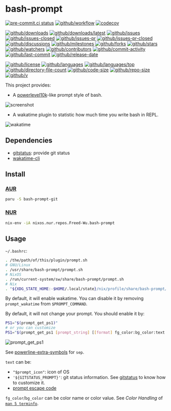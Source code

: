 # bash-prompt

[![pre-commit.ci status](https://results.pre-commit.ci/badge/github/Freed-Wu/bash-prompt/main.svg)](https://results.pre-commit.ci/latest/github/Freed-Wu/bash-prompt/main)
[![github/workflow](https://github.com/Freed-Wu/bash-prompt/actions/workflows/main.yml/badge.svg)](https://github.com/Freed-Wu/bash-prompt/actions)
[![codecov](https://codecov.io/gh/Freed-Wu/bash-prompt/branch/main/graph/badge.svg)](https://codecov.io/gh/Freed-Wu/bash-prompt)

[![github/downloads](https://shields.io/github/downloads/Freed-Wu/bash-prompt/total)](https://github.com/Freed-Wu/bash-prompt/releases)
[![github/downloads/latest](https://shields.io/github/downloads/Freed-Wu/bash-prompt/latest/total)](https://github.com/Freed-Wu/bash-prompt/releases/latest)
[![github/issues](https://shields.io/github/issues/Freed-Wu/bash-prompt)](https://github.com/Freed-Wu/bash-prompt/issues)
[![github/issues-closed](https://shields.io/github/issues-closed/Freed-Wu/bash-prompt)](https://github.com/Freed-Wu/bash-prompt/issues?q=is%3Aissue+is%3Aclosed)
[![github/issues-pr](https://shields.io/github/issues-pr/Freed-Wu/bash-prompt)](https://github.com/Freed-Wu/bash-prompt/pulls)
[![github/issues-pr-closed](https://shields.io/github/issues-pr-closed/Freed-Wu/bash-prompt)](https://github.com/Freed-Wu/bash-prompt/pulls?q=is%3Apr+is%3Aclosed)
[![github/discussions](https://shields.io/github/discussions/Freed-Wu/bash-prompt)](https://github.com/Freed-Wu/bash-prompt/discussions)
[![github/milestones](https://shields.io/github/milestones/all/Freed-Wu/bash-prompt)](https://github.com/Freed-Wu/bash-prompt/milestones)
[![github/forks](https://shields.io/github/forks/Freed-Wu/bash-prompt)](https://github.com/Freed-Wu/bash-prompt/network/members)
[![github/stars](https://shields.io/github/stars/Freed-Wu/bash-prompt)](https://github.com/Freed-Wu/bash-prompt/stargazers)
[![github/watchers](https://shields.io/github/watchers/Freed-Wu/bash-prompt)](https://github.com/Freed-Wu/bash-prompt/watchers)
[![github/contributors](https://shields.io/github/contributors/Freed-Wu/bash-prompt)](https://github.com/Freed-Wu/bash-prompt/graphs/contributors)
[![github/commit-activity](https://shields.io/github/commit-activity/w/Freed-Wu/bash-prompt)](https://github.com/Freed-Wu/bash-prompt/graphs/commit-activity)
[![github/last-commit](https://shields.io/github/last-commit/Freed-Wu/bash-prompt)](https://github.com/Freed-Wu/bash-prompt/commits)
[![github/release-date](https://shields.io/github/release-date/Freed-Wu/bash-prompt)](https://github.com/Freed-Wu/bash-prompt/releases/latest)

[![github/license](https://shields.io/github/license/Freed-Wu/bash-prompt)](https://github.com/Freed-Wu/bash-prompt/blob/main/LICENSE)
[![github/languages](https://shields.io/github/languages/count/Freed-Wu/bash-prompt)](https://github.com/Freed-Wu/bash-prompt)
[![github/languages/top](https://shields.io/github/languages/top/Freed-Wu/bash-prompt)](https://github.com/Freed-Wu/bash-prompt)
[![github/directory-file-count](https://shields.io/github/directory-file-count/Freed-Wu/bash-prompt)](https://github.com/Freed-Wu/bash-prompt)
[![github/code-size](https://shields.io/github/languages/code-size/Freed-Wu/bash-prompt)](https://github.com/Freed-Wu/bash-prompt)
[![github/repo-size](https://shields.io/github/repo-size/Freed-Wu/bash-prompt)](https://github.com/Freed-Wu/bash-prompt)
[![github/v](https://shields.io/github/v/release/Freed-Wu/bash-prompt)](https://github.com/Freed-Wu/bash-prompt)

This project provides:

- A [powerlevel10k](https://github.com/romkatv/powerlevel10k)-like prompt style
  of bash.

![screenshot](https://github.com/Freed-Wu/Freed-Wu/assets/32936898/5c145ca4-7565-4410-9e84-99cec7476f83)

- A wakatime plugin to statistic how much time you write bash in REPL.

![wakatime](https://user-images.githubusercontent.com/32936898/226532448-84086ab6-241a-45f0-b8c1-6db8a7bb3fcf.jpg)

## Dependencies

- [gitstatus](https://github.com/romkatv/gitstatus): provide git status
- [wakatime-cli](https://github.com/wakatime/wakatime-cli)

## Install

### [AUR](https://aur.archlinux.org/packages/bash-prompt-git)

```sh
paru -S bash-prompt-git
```

### [NUR](https://nur.nix-community.org/repos/freed-wu)

```sh
nix-env -iA nixos.nur.repos.Freed-Wu.bash-prompt
```

## Usage

`~/.bashrc`:

```sh
. /the/path/of/this/plugin/prompt.sh
# GNU/Linux
. /usr/share/bash-prompt/prompt.sh
# NixOS
. /run/current-system/sw/share/bash-prompt/prompt.sh
# Nix
. "${XDG_STATE_HOME:-$HOME/.local/state}/nix/profile/share/bash-prompt/prompt.sh"
```

By default, it will enable wakatime. You can disable it by removing
`prompt_wakatime` from `$PROMPT_COMMAND`.

By default, it will not change your prompt. You should enable it by:

```sh
PS1="$(prompt_get_ps1)"
# or you can customize
PS1="$(prompt_get_ps1 [prompt_string] [[format] fg_color:bg_color:text [sep]] ...)"
```

![prompt_get_ps1](https://github.com/Freed-Wu/bash-prompt/assets/32936898/efe0951f-155a-4b0a-8ef2-ed40fcd79900)

See
[powerline-extra-symbols](https://github.com/ryanoasis/powerline-extra-symbols)
for `sep`.

`text` can be:

- `"$prompt_icon"`: icon of OS
- `'${GITSTATUS_PROMPT}'`: git status information. See
  [gitstatus](https://github.com/romkatv/gitstatus) to know how to customize
  it.
- [prompt escape code](https://www.gnu.org/software/bash/manual/bash.html#Controlling-the-Prompt)

`fg_color`/`bg_color` can be color name or color value.
See _Color Handling_ of
[`man 5 terminfo`](https://man7.org/linux/man-pages/man5/terminfo.5.html).
